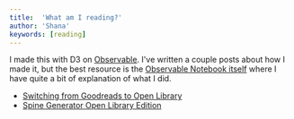 ```yaml
---
title:  'What am I reading?'
author: 'Shana'
keywords: [reading]
---
```


<div id="observablehq-52db9cf9">
  <div class="observablehq-books2"></div>
</div>
<script type="module">
  import {Runtime, Inspector} from "https://cdn.jsdelivr.net/npm/@observablehq/runtime@4/dist/runtime.js";
  import define from "https://api.observablehq.com/@shanamatthews/spine-generator-open-library-edition.js?v=3";
  (new Runtime).module(define, name => {
    if (name === "books2") return Inspector.into("#observablehq-52db9cf9 .observablehq-books2")();
  });
</script>

I made this with D3 on [Observable](https://observablehq.com/). I've written a couple posts about how I made it, but the best resource is the [Observable Notebook itself](https://observablehq.com/@shanamatthews/spine-generator-open-library-edition?collection=@shanamatthews/spine-generator) where I have quite a bit of explanation of what I did.

- [Switching from Goodreads to Open Library](../posts/goodreads-to-open-library.html)
- [Spine Generator Open Library Edition](../posts/spine-generator-open-library-edition.html)
